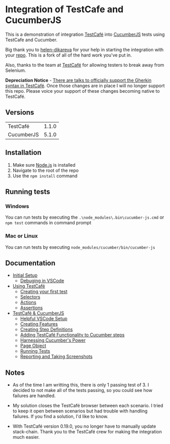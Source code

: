 # Integration of TestCafe and CucumberJS

This is a demonstration of integration [TestCafé](https://github.com/DevExpress/testcafe) into [CucumberJS](https://github.com/cucumber/cucumber-js) tests using TestCafe and Cucumber.

Big thank you to [helen-dikareva](https://github.com/helen-dikareva/) for your help in starting the integration with your [repo](https://github.com/helen-dikareva/testcafe-cucumber-demo). This is a fork of all of the hard work you've put in. 

Also, thanks to the team at [TestCafé](https://github.com/DevExpress/testcafe) for allowing testers to break away from Selenium.

**Depreciation Notice** - [There are talks to officially support the Gherkin syntax in TestCafé](https://github.com/DevExpress/testcafe/issues/1373#issuecomment-291526857). Once those changes are in place I will no longer support this repo. Please voice your support of these changes becoming native to TestCafé.

## Versions
<table>
<tr>
    <td>TestCafé</td>
    <td>1.1.0</td>
</tr>
<tr>
    <td>CucumberJS</td>
    <td>5.1.0</td>
</tr>
</table>

## Installation 

1. Make sure [Node.js](https://nodejs.org/) is installed
2. Navigate to the root of the repo
3. Use the `npm install` command

## Running tests

### Windows
You can run tests by executing the `.\node_modules\.bin\cucumber-js.cmd` or `npm test` commands in command prompt

### Mac or Linux
You can run tests by executing `node_modules/cucumber/bin/cucumber-js`

## Documentation
* [Initial Setup](https://github.com/rquellh/testcafe-cucumber/wiki/Initial-Setup)
  * [Debuging in VSCode](https://github.com/rquellh/testcafe-cucumber/wiki/Debugging-in-VSCode)
* [Using TestCafé](https://github.com/rquellh/testcafe-cucumber/wiki/Using-TestCafe)
  * [Creating your first test](https://github.com/rquellh/testcafe-cucumber/wiki/Creating-your-first-test)
  * [Selectors](https://github.com/rquellh/testcafe-cucumber/wiki/Selectors)
  * [Actions](https://github.com/rquellh/testcafe-cucumber/wiki/Actions)
  * [Assertions](https://github.com/rquellh/testcafe-cucumber/wiki/Assertions)
* [TestCafé & CucumberJS](https://github.com/rquellh/testcafe-cucumber/wiki/TestCafe-&-CucumberJS)
  * [Helpful VSCode Setup](https://github.com/rquellh/testcafe-cucumber/wiki/Helpful-VSCode-Setup)
  * [Creating Features](https://github.com/rquellh/testcafe-cucumber/wiki/Creating-Features)
  * [Creating Step Definitions](https://github.com/rquellh/testcafe-cucumber/wiki/Creating-Step-Definitions)
  * [Adding TestCafé Functionality to Cucumber steps](https://github.com/rquellh/testcafe-cucumber/wiki/Adding-TestCafe-Functionality-to-Cucumber-steps)
  * [Harnessing Cucumber's Power](https://github.com/rquellh/testcafe-cucumber/wiki/Harnessing-Cucumber's-Power)
  * [Page Object](https://github.com/rquellh/testcafe-cucumber/wiki/Page-Object)
  * [Running Tests](https://github.com/rquellh/testcafe-cucumber/wiki/Running-Tests)
  * [Reporting and Taking Screenshots](https://github.com/rquellh/testcafe-cucumber/wiki/Reporting-and-Taking-Screenshots)

## Notes

* As of the time I am writting this, there is only 1 passing test of 3. I decided to not make all of the tests passing, so you could see how failures are handled. 

* My solution closes the TestCafé browser between each scenario. I tried to keep it open between scenarios but had trouble with handling failures. If you find a solution, I'd like to know.

* With TestCafé version 0.19.0, you no longer have to manually update stack-chain. Thank you to the TestCafé crew for making the integration much easier.


